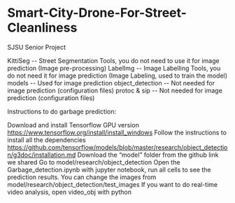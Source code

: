 # Smart-City-Drone-For-Street-Cleanliness
SJSU Senior Project

KittiSeg -- Street Segmentation Tools, you do not need to use it for image prediction (Image pre-processing)
LabelImg -- Image Labelling Tools, you do not need it for image prediction (Image Labeling, used to train the model)
models -- Used for image prediction
object_detection -- Not needed for image prediction (configuration files)
protoc & sip -- Not needed for image prediction (configuration files)

Instructions to do garbage prediction:

Download and install Tensorflow GPU version https://www.tensorflow.org/install/install_windows
Follow the instructions to install all the dependencies
https://github.com/tensorflow/models/blob/master/research/object_detection/g3doc/installation.md
Download the “model” folder from the github link we shared
Go to model/research/object_detection 
Open the Garbage_detection.ipynb with jupyter notebook, run all cells to see the prediction results.
You can change the images from model/research/object_detection/test_images
If you want to do real-time video analysis, open video_obj with python
